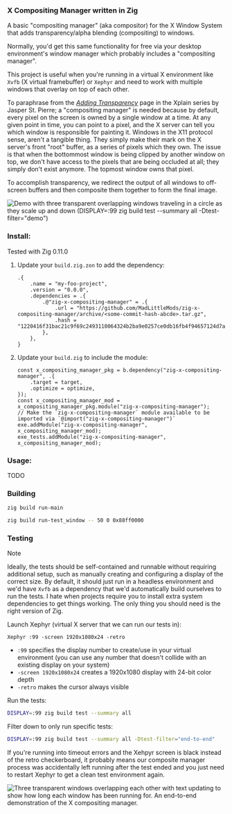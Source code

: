 ### X Compositing Manager written in Zig

A basic "compositing manager" (aka compositor) for the X Window System that adds transparency/alpha
blending (compositing) to windows.

Normally, you'd get this same functionality for free via your desktop environment's
window manager which probably includes a "compositing manager".

This project is useful when you're running in a virtual X environment like `Xvfb` (X
virtual framebuffer) or `Xephyr` and need to work with multiple windows that overlay on
top of each other.

To paraphrase from the [*Adding
Transparency*](https://magcius.github.io/xplain/article/composite.html) page in the
Xplain series by Jasper St. Pierre; a "compositing manager" is needed because by
default, every pixel on the screen is owned by a single window at a time. At any given
point in time, you can point to a pixel, and the X server can tell you which window is
responsible for painting it. Windows in the X11 protocol sense, aren't a tangible thing.
They simply make their mark on the X server's front "root" buffer, as a series of pixels
which they own. The issue is that when the bottommost window is being clipped by another
window on top, we don't have access to the pixels that are being occluded at all; they
simply don't exist anymore. The topmost window owns that pixel.

To accomplish transparency, we redirect the output of all windows to off-screen buffers
and then composite them together to form the final image.

![Demo with three transparent overlapping windows traveling in a circle as they scale up and down (`DISPLAY=:99 zig build test --summary all -Dtest-filter="demo"`)](https://github.com/user-attachments/assets/2132fa0a-33fa-4283-9597-5a9b799ba8d7)


### Install:

Tested with Zig 0.11.0

 1. Update your `build.zig.zon` to add the dependency:
    ```zig
    .{
        .name = "my-foo-project",
        .version = "0.0.0",
        .dependencies = .{
            .@"zig-x-compositing-manager" = .{
                .url = "https://github.com/MadLittleMods/zig-x-compositing-manager/archive/<some-commit-hash-abcde>.tar.gz",
                .hash = "1220416f31bac21c9f69c2493110064324b2ba9e0257ce0db16fb4f94657124d7abc",
            },
        },
    }
    ```
 1. Update your `build.zig` to include the module:
    ```zig
    const x_compositing_manager_pkg = b.dependency("zig-x-compositing-manager", .{
        .target = target,
        .optimize = optimize,
    });
    const x_compositing_manager_mod = x_compositing_manager_pkg.module("zig-x-compositing-manager");
    // Make the `zig-x-compositing-manager` module available to be imported via `@import("zig-x-compositing-manager")`
    exe.addModule("zig-x-compositing-manager", x_compositing_manager_mod);
    exe_tests.addModule("zig-x-compositing-manager", x_compositing_manager_mod);
    ```

### Usage:

TODO


### Building

```sh
zig build run-main
```

```sh
zig build run-test_window -- 50 0 0x88ff0000
```


### Testing

> [!NOTE]
>
> Ideally, the tests should be self-contained and runnable without requiring additional
> setup, such as manually creating and configuring a display of the correct size. By
> default, it should just run in a headless environment and we'd have `Xvfb` as a
> dependency that we'd automatically build ourselves to run the tests. I hate when
> projects require you to install extra system dependencies to get things working. The
> only thing you should need is the right version of Zig.

Launch Xephyr (virtual X server that we can run our tests in):

```
Xephyr :99 -screen 1920x1080x24 -retro
```

 - `:99` specifies the display number to create/use in your virtual environment (you can use
   any number that doesn't collide with an existing display on your system)
 - `-screen 1920x1080x24` creates a 1920x1080 display with 24-bit color depth
 - `-retro` makes the cursor always visible

Run the tests:

```sh
DISPLAY=:99 zig build test --summary all
```

Filter down to only run specific tests:

```sh
DISPLAY=:99 zig build test --summary all -Dtest-filter="end-to-end"
```

If you're running into timeout errors and the Xehpyr screen is black instead of the
retro checkerboard, it probably means our composite manager process was accidentally
left running after the test ended and you just need to restart Xephyr to get a clean
test environment again.

![Three transparent windows overlapping each other with text updating to show how long each window has been running for. An end-to-end demonstration of the X compositing manager.](https://github.com/user-attachments/assets/887289ac-21d9-4213-accf-45da13ac1dcc)
